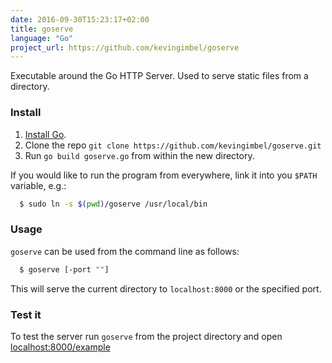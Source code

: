 ```yaml
---
date: 2016-09-30T15:23:17+02:00
title: goserve
language: "Go"
project_url: https://github.com/kevingimbel/goserve
---
```

Executable around the Go HTTP Server. Used to serve static files from a directory.

### Install
1. [Install Go](https://golang.org/doc/install#install).
2. Clone the repo `git clone https://github.com/kevingimbel/goserve.git`
3. Run `go build goserve.go` from within the new directory.

If you would like to run the program from everywhere, link it into you `$PATH` variable, e.g.:
```sh
  $ sudo ln -s $(pwd)/goserve /usr/local/bin
```

### Usage
`goserve` can be used from the command line as follows:

```sh
  $ goserve [-port ""]
```
This will serve the current directory to `localhost:8000` or the specified port.

### Test it
To test the server run `goserve` from the project directory and open [localhost:8000/example](localhost:8000/example)
